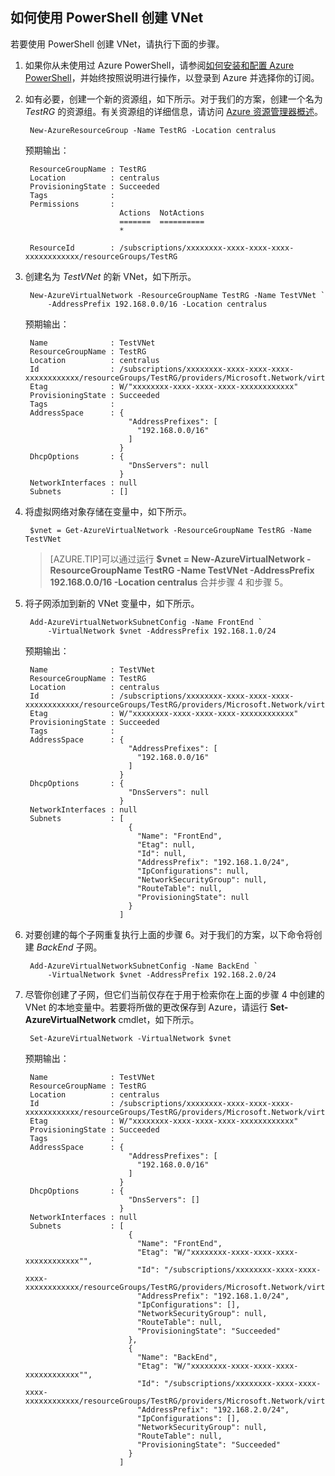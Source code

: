 <!-- ARM: tested -->

## 如何使用 PowerShell 创建 VNet

若要使用 PowerShell 创建 VNet，请执行下面的步骤。

1. 如果你从未使用过 Azure PowerShell，请参阅[如何安装和配置 Azure PowerShell](/documentation/articles/powershell-install-configure)，并始终按照说明进行操作，以登录到 Azure 并选择你的订阅。
	
3. 如有必要，创建一个新的资源组，如下所示。对于我们的方案，创建一个名为 *TestRG* 的资源组。有关资源组的详细信息，请访问 [Azure 资源管理器概述](/documentation/articles/resource-group-overview)。

		New-AzureResourceGroup -Name TestRG -Location centralus

	预期输出：
	
		ResourceGroupName : TestRG
		Location          : centralus
		ProvisioningState : Succeeded
		Tags              :
		Permissions       :
		                    Actions  NotActions
		                    =======  ==========
		                    *
		
		ResourceId        : /subscriptions/xxxxxxxx-xxxx-xxxx-xxxx-xxxxxxxxxxxx/resourceGroups/TestRG	

4. 创建名为 *TestVNet* 的新 VNet，如下所示。

		New-AzureVirtualNetwork -ResourceGroupName TestRG -Name TestVNet `
			-AddressPrefix 192.168.0.0/16 -Location centralus	
		
	预期输出：

		Name              : TestVNet
		ResourceGroupName : TestRG
		Location          : centralus
		Id                : /subscriptions/xxxxxxxx-xxxx-xxxx-xxxx-xxxxxxxxxxxx/resourceGroups/TestRG/providers/Microsoft.Network/virtualNetworks/TestVNet
		Etag              : W/"xxxxxxxx-xxxx-xxxx-xxxx-xxxxxxxxxxxx"
		ProvisioningState : Succeeded
		Tags              :
		AddressSpace      : {
		                      "AddressPrefixes": [
		                        "192.168.0.0/16"
		                      ]
		                    }
		DhcpOptions       : {
		                      "DnsServers": null
		                    }
		NetworkInterfaces : null
		Subnets           : []

5. 将虚拟网络对象存储在变量中，如下所示。

		$vnet = Get-AzureVirtualNetwork -ResourceGroupName TestRG -Name TestVNet
	
	>[AZURE.TIP]可以通过运行 **$vnet = New-AzureVirtualNetwork -ResourceGroupName TestRG -Name TestVNet -AddressPrefix 192.168.0.0/16 -Location centralus** 合并步骤 4 和步骤 5。

6. 将子网添加到新的 VNet 变量中，如下所示。

		Add-AzureVirtualNetworkSubnetConfig -Name FrontEnd `
			-VirtualNetwork $vnet -AddressPrefix 192.168.1.0/24
		
	预期输出：

		Name              : TestVNet
		ResourceGroupName : TestRG
		Location          : centralus
		Id                : /subscriptions/xxxxxxxx-xxxx-xxxx-xxxx-xxxxxxxxxxxx/resourceGroups/TestRG/providers/Microsoft.Network/virtualNetworks/TestVNet
		Etag              : W/"xxxxxxxx-xxxx-xxxx-xxxx-xxxxxxxxxxxx"
		ProvisioningState : Succeeded
		Tags              :
		AddressSpace      : {
		                      "AddressPrefixes": [
		                        "192.168.0.0/16"
		                      ]
		                    }
		DhcpOptions       : {
		                      "DnsServers": null
		                    }
		NetworkInterfaces : null
		Subnets           : [
		                      {
		                        "Name": "FrontEnd",
		                        "Etag": null,
		                        "Id": null,
		                        "AddressPrefix": "192.168.1.0/24",
		                        "IpConfigurations": null,
		                        "NetworkSecurityGroup": null,
		                        "RouteTable": null,
		                        "ProvisioningState": null
		                      }
		                    ]

7. 对要创建的每个子网重复执行上面的步骤 6。对于我们的方案，以下命令将创建 *BackEnd* 子网。

		Add-AzureVirtualNetworkSubnetConfig -Name BackEnd `
			-VirtualNetwork $vnet -AddressPrefix 192.168.2.0/24

8. 尽管你创建了子网，但它们当前仅存在于用于检索你在上面的步骤 4 中创建的 VNet 的本地变量中。若要将所做的更改保存到 Azure，请运行 **Set-AzureVirtualNetwork** cmdlet，如下所示。

		Set-AzureVirtualNetwork -VirtualNetwork $vnet	
		
	预期输出：

		Name              : TestVNet
		ResourceGroupName : TestRG
		Location          : centralus
		Id                : /subscriptions/xxxxxxxx-xxxx-xxxx-xxxx-xxxxxxxxxxxx/resourceGroups/TestRG/providers/Microsoft.Network/virtualNetworks/TestVNet
		Etag              : W/"xxxxxxxx-xxxx-xxxx-xxxx-xxxxxxxxxxxx"
		ProvisioningState : Succeeded
		Tags              :
		AddressSpace      : {
		                      "AddressPrefixes": [
		                        "192.168.0.0/16"
		                      ]
		                    }
		DhcpOptions       : {
		                      "DnsServers": []
		                    }
		NetworkInterfaces : null
		Subnets           : [
		                      {
		                        "Name": "FrontEnd",
		                        "Etag": "W/"xxxxxxxx-xxxx-xxxx-xxxx-xxxxxxxxxxxx"",
		                        "Id": "/subscriptions/xxxxxxxx-xxxx-xxxx-xxxx-xxxxxxxxxxxx/resourceGroups/TestRG/providers/Microsoft.Network/virtualNetworks/TestVNet/subnets/FrontEnd",
		                        "AddressPrefix": "192.168.1.0/24",
		                        "IpConfigurations": [],
		                        "NetworkSecurityGroup": null,
		                        "RouteTable": null,
		                        "ProvisioningState": "Succeeded"
		                      },
		                      {
		                        "Name": "BackEnd",
		                        "Etag": "W/"xxxxxxxx-xxxx-xxxx-xxxx-xxxxxxxxxxxx"",
		                        "Id": "/subscriptions/xxxxxxxx-xxxx-xxxx-xxxx-xxxxxxxxxxxx/resourceGroups/TestRG/providers/Microsoft.Network/virtualNetworks/TestVNet/subnets/BackEnd",
		                        "AddressPrefix": "192.168.2.0/24",
		                        "IpConfigurations": [],
		                        "NetworkSecurityGroup": null,
		                        "RouteTable": null,
		                        "ProvisioningState": "Succeeded"
		                      }
		                    ]

<!---HONumber=Mooncake_1221_2015-->